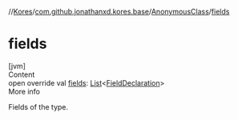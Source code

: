 //[Kores](../../index.md)/[com.github.jonathanxd.kores.base](../index.md)/[AnonymousClass](index.md)/[fields](fields.md)



# fields  
[jvm]  
Content  
open override val [fields](fields.md): [List](https://kotlinlang.org/api/latest/jvm/stdlib/kotlin.collections/-list/index.html)<[FieldDeclaration](../-field-declaration/index.md)>  
More info  


Fields of the type.

  



